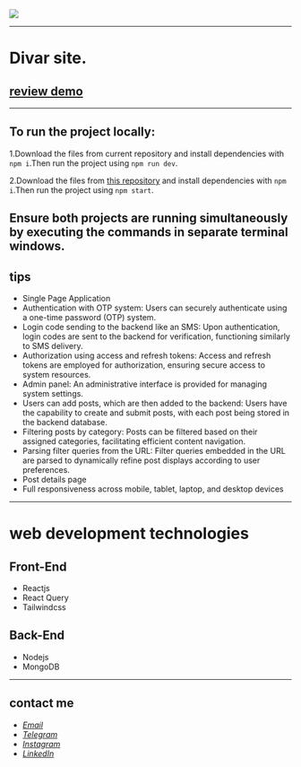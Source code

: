 <div>
  <img src="https://github.com/javadevbh/divar/assets/122552232/c7e00a0b-7c99-4cc4-bc8f-7d714c5a6f64">
</div>

---
# Divar site.
## [review demo](https://s8.uupload.ir/files/untitled_project_1hee.gif)
---
## To run the project locally:

1.Download the files from current repository and install dependencies with `npm i`.Then run the project using `npm run dev`.

2.Download the files from [this repository](https://github.com/javadevbh/divar-api) and install dependencies with `npm i`.Then run the project using `npm start`.

Ensure both projects are running simultaneously by executing the commands in separate terminal windows.
---
## tips
* Single Page Application
* Authentication with OTP system: Users can securely authenticate using a one-time password (OTP) system.
* Login code sending to the backend like an SMS: Upon authentication, login codes are sent to the backend for verification, functioning similarly to SMS delivery.
* Authorization using access and refresh tokens: Access and refresh tokens are employed for authorization, ensuring secure access to system resources.
* Admin panel: An administrative interface is provided for managing system settings.
* Users can add posts, which are then added to the backend: Users have the capability to create and submit posts, with each post being stored in the backend database.
* Filtering posts by category: Posts can be filtered based on their assigned categories, facilitating efficient content navigation.
* Parsing filter queries from the URL: Filter queries embedded in the URL are parsed to dynamically refine post displays according to user preferences.
* Post details page
* Full responsiveness across mobile, tablet, laptop, and desktop devices
---
# web development technologies
## Front-End
* Reactjs
* React Query
* Tailwindcss
## Back-End
* Nodejs
* MongoDB
---
## contact me
* *[Email](mailto:javadev14bh@gmail.com)*
* *[Telegram](https://t.me/jav4d/)*
* *[Instagram](https://instagram.com/javaadbahrami/)*
* *[LinkedIn](https://www.linkedin.com/in/javad-bahrami-79b349259/)*
